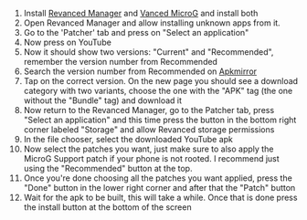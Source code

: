 1. Install [Revanced Manager](https://github.com/revanced/revanced-manager/releases) and [Vanced MicroG](https://github.com/TeamVanced/VancedMicroG/releases) and install both
2. Open Revanced Manager and allow installing unknown apps from it.
3. Go to the 'Patcher' tab and press on "Select an application"
4. Now press on YouTube
5. Now it should show two versions: "Current" and "Recommended", remember the version number from Recommended
6. Search the version number from Recommended on [Apkmirror](https://www.apkmirror.com/uploads/?appcategory=youtube)
7. Tap on the correct version. On the new page you should see a download category with two variants, choose the one with the "APK" tag (the one without the "Bundle" tag) and download it
8. Now return to the Revanced Manager, go to the Patcher tab, press "Select an application" and this time press the button in the bottom right corner labeled "Storage" and allow Revanced storage permissions
9. In the file chooser, select the downloaded YouTube apk
10. Now select the patches you want, just make sure to also apply the MicroG Support patch if your phone is not rooted. I recommend just using the "Recommended" button at the top.
11. Once you're done choosing all the patches you want applied, press the "Done" button in the lower right corner and after that the "Patch" button
12. Wait for the apk to be built, this will take a while. Once that is done press the install button at the bottom of the screen 
